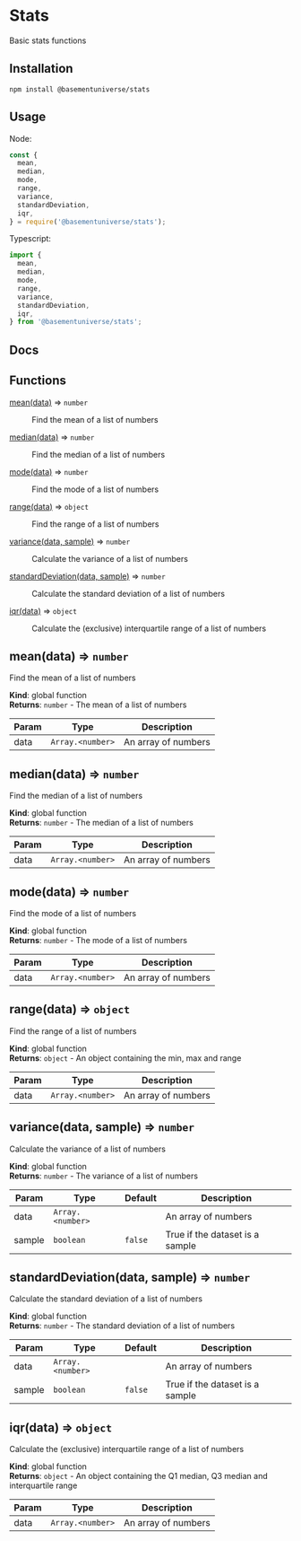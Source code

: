 # Stats

Basic stats functions

## Installation

```
npm install @basementuniverse/stats
```

## Usage

Node:

```javascript
const {
  mean,
  median,
  mode,
  range,
  variance,
  standardDeviation,
  iqr,
} = require('@basementuniverse/stats');
```

Typescript:

```typescript
import {
  mean,
  median,
  mode,
  range,
  variance,
  standardDeviation,
  iqr,
} from '@basementuniverse/stats';
```

## Docs

## Functions

<dl>
<dt><a href="#mean">mean(data)</a> ⇒ <code>number</code></dt>
<dd><p>Find the mean of a list of numbers</p>
</dd>
<dt><a href="#median">median(data)</a> ⇒ <code>number</code></dt>
<dd><p>Find the median of a list of numbers</p>
</dd>
<dt><a href="#mode">mode(data)</a> ⇒ <code>number</code></dt>
<dd><p>Find the mode of a list of numbers</p>
</dd>
<dt><a href="#range">range(data)</a> ⇒ <code>object</code></dt>
<dd><p>Find the range of a list of numbers</p>
</dd>
<dt><a href="#variance">variance(data, sample)</a> ⇒ <code>number</code></dt>
<dd><p>Calculate the variance of a list of numbers</p>
</dd>
<dt><a href="#standardDeviation">standardDeviation(data, sample)</a> ⇒ <code>number</code></dt>
<dd><p>Calculate the standard deviation of a list of numbers</p>
</dd>
<dt><a href="#iqr">iqr(data)</a> ⇒ <code>object</code></dt>
<dd><p>Calculate the (exclusive) interquartile range of a list of numbers</p>
</dd>
</dl>

<a name="mean"></a>

## mean(data) ⇒ <code>number</code>
Find the mean of a list of numbers

**Kind**: global function  
**Returns**: <code>number</code> - The mean of a list of numbers  

| Param | Type | Description |
| --- | --- | --- |
| data | <code>Array.&lt;number&gt;</code> | An array of numbers |

<a name="median"></a>

## median(data) ⇒ <code>number</code>
Find the median of a list of numbers

**Kind**: global function  
**Returns**: <code>number</code> - The median of a list of numbers  

| Param | Type | Description |
| --- | --- | --- |
| data | <code>Array.&lt;number&gt;</code> | An array of numbers |

<a name="mode"></a>

## mode(data) ⇒ <code>number</code>
Find the mode of a list of numbers

**Kind**: global function  
**Returns**: <code>number</code> - The mode of a list of numbers  

| Param | Type | Description |
| --- | --- | --- |
| data | <code>Array.&lt;number&gt;</code> | An array of numbers |

<a name="range"></a>

## range(data) ⇒ <code>object</code>
Find the range of a list of numbers

**Kind**: global function  
**Returns**: <code>object</code> - An object containing the min, max and range  

| Param | Type | Description |
| --- | --- | --- |
| data | <code>Array.&lt;number&gt;</code> | An array of numbers |

<a name="variance"></a>

## variance(data, sample) ⇒ <code>number</code>
Calculate the variance of a list of numbers

**Kind**: global function  
**Returns**: <code>number</code> - The variance of a list of numbers  

| Param | Type | Default | Description |
| --- | --- | --- | --- |
| data | <code>Array.&lt;number&gt;</code> |  | An array of numbers |
| sample | <code>boolean</code> | <code>false</code> | True if the dataset is a sample |

<a name="standardDeviation"></a>

## standardDeviation(data, sample) ⇒ <code>number</code>
Calculate the standard deviation of a list of numbers

**Kind**: global function  
**Returns**: <code>number</code> - The standard deviation of a list of numbers  

| Param | Type | Default | Description |
| --- | --- | --- | --- |
| data | <code>Array.&lt;number&gt;</code> |  | An array of numbers |
| sample | <code>boolean</code> | <code>false</code> | True if the dataset is a sample |

<a name="iqr"></a>

## iqr(data) ⇒ <code>object</code>
Calculate the (exclusive) interquartile range of a list of numbers

**Kind**: global function  
**Returns**: <code>object</code> - An object containing the Q1 median, Q3 median and interquartile range  

| Param | Type | Description |
| --- | --- | --- |
| data | <code>Array.&lt;number&gt;</code> | An array of numbers |

